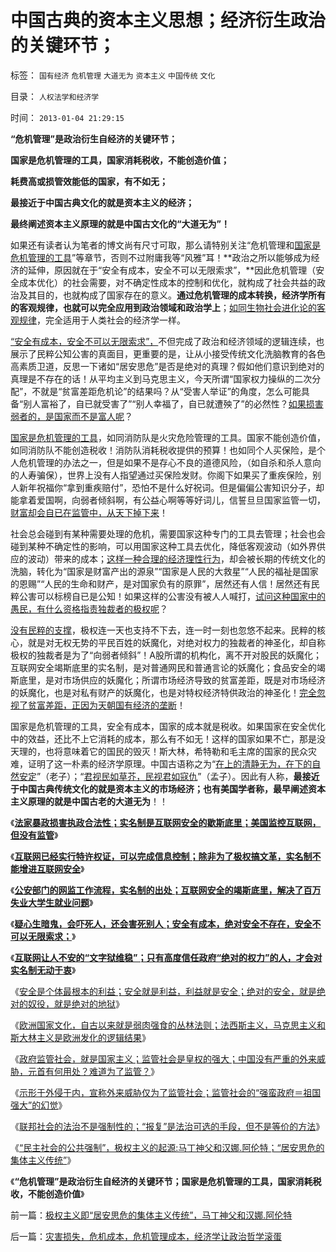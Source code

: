 # 中国古典的资本主义思想；经济衍生政治的关键环节；

标签： `国有经济` `危机管理` `大道无为` `资本主义` `中国传统` `文化` 

目录： `人权法学和经济学`

时间： `2013-01-04 21:29:15`

**“危机管理”是政治衍生自经济的关键环节；**

**国家是危机管理的工具，国家消耗税收，不能创造价值；**

**耗费高或损管效能低的国家，有不如无；**

**最接近于中国古典文化的就是资本主义的经济；**

**最终阐述资本主义原理的就是中国古文化的“大道无为”！**

如果还有读者认为笔者的博文尚有尺寸可取，那么请特别关注“危机管理和[国家是危机管理的工具](../../../2010/1/21/国家是危机管理的工具.md)”等章节，否则不过附庸我等“风雅”耳！**政治之所以能够成为经济的延伸，原因就在于“安全有成本，安全不可以无限索求”，**因此危机管理（安全成本优化）的社会需要，对不确定性成本的控制和优化，就构成了社会共益的政治及其目的，也就构成了国家存在的意义。**通过危机管理的成本转换，经济学所有的客观规律，也就可以完全应用到政治领域和政治学上**；[如同生物社会进化论的客观规律](../../../2012/12/12/进化论分类物种，社会进化论研究生物合作方式；.md)，完全适用于人类社会的经济学一样。

[“安全有成本，安全不可以无限索求”，](../../../2013/1/2/绝对的安全，就是绝对的奴役，绝对的地狱.md)不但完成了政治和经济领域的逻辑连续，也展示了民粹公知公害的真面目，更重要的是，让从小接受传统文化洗脑教育的各色高素质卫道，反思一下诸如“居安思危”是否是绝对的真理？假如他们意识到绝对的真理是不存在的话！从平均主义到马克思主义，今天所谓“国家权力操纵的二次分配”，不就是“贫富差距危机论”的结果吗？从“受害人举证”的角度，怎么可能具备“别人富裕了，自已就受害了”“别人幸福了，自已就遭殃了”的必然性？[如果损害弱者的，是国家而不是富人呢](../../../2013/1/2/安全有成本，绝对安全不存在.md)？

[国家是危机管理的工具](../../../2011/1/8/当“居安思危”成为陋习.md)，如同消防队是火灾危险管理的工具。国家不能创造价值，如同消防队不能创造税收！消防队消耗税收提供的预算！也如同个人买保险，是个人危机管理的办法之一，但是如果不是存心不良的道德风险，（如自杀和杀人意向的人寿骗保），世界上没有人指望通过买保险发财。你阁下如果买了重疾保险，别人新年祝福你“拿到重疾赔付”，恐怕不是什么好祝词。但是偏偏公害知识分子，却能拿着爱国啊，向弱者倾斜啊，有公益心啊等等好词儿，信誓旦旦国家监管一切，[财富却会自已在监管中，从天下掉下来](../../../2012/4/19/民粹冲击波中歇斯底里的天堂情结.md)！

社会总会碰到有某种需要处理的危机，需要国家这种专门的工具去管理；社会也会碰到某种不确定性的影响，可以用国家这种工具去优化，降低客观波动（如外界供应的波动）带来的成本；[这样一种合理的经济理性行为](../../../2012/7/21/国家是危机管理的工具，危机有不同的等级.md)，却会被长期的传统文化的洗脑，转化为“国家是财富产出的源泉”“国家是人民的大救星”“人民的福祉是国家的恩赐”“人民的生命和财产，是对国家负有的原罪”，居然还有人信！居然还有民粹公害可以标榜自已是公知！如果这样的公害没有被人人喊打，[试问这种国家中的愚民，有什么资格指责独裁者的极权呢](../../../2013/1/2/宗教战争的彼此残杀，皆因社会安全的歇斯底里；.md)？

[没有民粹的支撑](../../../2009/9/24/为什么说民粹就是极左.md)，极权连一天也支持不下去，连一时一刻也忽悠不起来。民粹的核心，就是对无权无势的平民百姓的妖魔化，对绝对权力的独裁者的神圣化，却自称极权的独裁者是为了“向弱者倾斜”！A股所谓的机构化，离不开对股民的妖魔化；互联网安全竭斯底里的实名制，是对普通网民和普通言论的妖魔化；食品安全的竭斯底里，是对市场供应的妖魔化；所谓市场经济导致的贫富差距，既是对市场经济的妖魔化，也是对私有财产的妖魔化，也是对特权经济特供政治的神圣化！[完全忽视了贫富差距，正因为天朝国有经济的垄断](../../../2009/8/28/贫富差距核心矛盾是特权等级文化.md)！

国家是危机管理的工具，安全有成本，国家的成本就是税收。如果国家在安全优化中的效益，还比不上它消耗的成本，那么有不如无！这样的国家如果不亡，那是没天理的，也将意味着它的国民的毁灭！斯大林，希特勒和毛主席的国家的民众灾难，证明了这一朴素的经济学原理。中国古语称之为“[在上的清静无为，在下的自然安定](../../../2009/11/26/在上清静无为，在下自然安定.md)”（老子）；“[君视民如草芥，民视君如寇仇](../../../2009/11/5/儒家孟子至圣！摒弃封建忠孝道德枷锁.md)”（孟子）。因此有人称，**最接近于中国古典传统文化的就是资本主义的市场经济；也有美国学者称，最早阐述资本主义原理的就是中国古老的大道无为**！！

《[**法家暴政损害执政合法性；实名制是互联网安全的歇斯底里；美国监控互联网，但没有监管**](../../../2013/1/1/实名制是互联网安全的歇斯底里，美国监控互联网，但不监管.md)》

《[**互联网已经实行特许权证，可以完成信息控制；除非为了极权搞文革，实名制不能增进互联网安全**](../../../2013/1/1/实名制恶化改革合法性，完全无助于互联网安全.md)》

《[**公安部门的网监工作流程，实名制的出处；互联网安全的竭斯底里，解决了百万失业大学生就业问题**](../../../2013/1/2/网监工作流程，实名制的好处.md)》

《[**疑心生暗鬼，会吓死人，还会害死别人；安全有成本，绝对安全不存在，安全不可以无限索求；**](../../../2013/1/2/安全有成本，绝对安全不存在.md)》

《[**互联网让人不安的“文字狱维稳”；只有高度信任政府“绝对的权力”的人，才会对实名制无动于衷**](../../../2013/1/2/宗教战争的彼此残杀，皆因社会安全的歇斯底里；.md)》

《[安全是个体最根本的利益；安全就是利益，利益就是安全；绝对的安全，就是绝对的奴役，就是绝对的地狱](../../../2013/1/2/绝对的安全，就是绝对的奴役，绝对的地狱.md)》

《[欧洲国家文化，自古以来就是弱肉强食的丛林法则；法西斯主义，马克思主义和斯大林主义是欧洲发化的逻辑结果](../../../2012/11/1/欧洲基督教文化，自古以来就是弱肉强食.md)》

《[政府监管社会，就是国家主义；监管社会是皇权的强大；中国没有严重的外来威胁，元首有何用处？难道为了监管？](../../../2013/1/3/政府监管社会，就是国家主义.md)》

《[示形于外侵于内，宣称外来威胁仅为了监管社会；监管社会的“强蛮政府＝祖国强大”的幻觉](../../../2013/1/3/监管的社会和联邦的社会.md)》

《[联邦社会的法治不是强制性的；“报复”是法治可选的手段，但不是等价的方法](../../../2013/1/3/联邦社会的法治不是强制性的，更不是报复性的.md)》

《[“民主社会的公共强制”，极权主义的起源:马丁神父和汉娜.阿伦特；“居安思危的集体主义传统”](../../../2013/1/3/极权主义即“居安思危的集体主义传统”，马丁神父和汉娜.阿伦特.md)》

《**“危机管理”是政治衍生自经济的关键环节；国家是危机管理的工具，国家消耗税收，不能创造价值**》



前一篇：[极权主义即“居安思危的集体主义传统”，马丁神父和汉娜.阿伦特](../../../2013/1/3/极权主义即“居安思危的集体主义传统”，马丁神父和汉娜.阿伦特.md)

后一篇：[灾害损失，危机成本，危机管理成本，经济学让政治哲学滚蛋](../../../2013/1/4/灾害损失，危机成本，危机管理成本，经济学让政治哲学滚蛋.md)